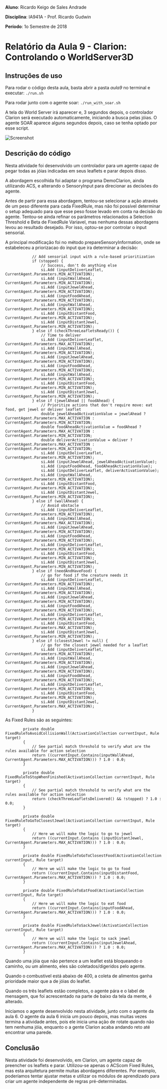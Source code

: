 **Aluno**: Ricardo Keigo de Sales Andrade

**Disciplina**: IA941A - Prof. Ricardo Gudwin

**Período**: 1o Semestre de 2018

# Relatório da Aula 9 - Clarion: Controlando o WorldServer3D

## Instruções de uso

Para rodar o código desta aula, basta abrir a pasta *aula9* no terminal e executar: `./run.sh`

Para rodar junto com o agente soar: `./run_with_soar.sh`

A tela do World Server irá aparecer e, 3 segundos depois, o controlador Clarion será executado automaticamente, iniciando a busca pelas jóias. O agente SOAR aparece alguns segundos depois, caso se tenha optado por esse script.

![Screenshot](screenshot.png)

## Descrição do código

Nesta atividade foi desenvolvido um controlador para um agente capaz de pegar todas as jóias indicadas em seus leaflets e parar depois disso.

A abordagem escolhida foi adaptar o programa DemoClarion, ainda utilizando ACS, e alterando o SensoryInput para direcionar as decisões do agente.

Antes de partir para essa abordagem, tentou-se selecionar a ação através de um peso diferente para cada FixedRule, mas não foi possível determinar o setup adequado para que esse peso fosse levado em conta na decisão do agente. Tentou-se ainda refinar os parâmetros relacionados a Selection Threshold e Beta de FixedRule Variavel, mas nenhuma dessas abordagens levou ao resultado desejado. Por isso, optou-se por controlar o input sensorial.

A principal modificação foi no método prepareSensoryInformation, onde se estabeleceu a priorizacao do input que ira determinar a decisão:
```
			// Add sensorial input with a rule-based prioritization
			if (stopped) {
				// Success, don't do anything else
				si.Add (inputDeliverLeaflet, CurrentAgent.Parameters.MIN_ACTIVATION);
				si.Add (inputWallAhead, CurrentAgent.Parameters.MIN_ACTIVATION);
				si.Add (inputJewelAhead, CurrentAgent.Parameters.MIN_ACTIVATION);
				si.Add (inputFoodAhead, CurrentAgent.Parameters.MIN_ACTIVATION);
				si.Add (inputWallAhead, CurrentAgent.Parameters.MIN_ACTIVATION);
				si.Add (inputDistantFood, CurrentAgent.Parameters.MIN_ACTIVATION);
				si.Add (inputDistantJewel, CurrentAgent.Parameters.MIN_ACTIVATION);
			} else if (checkThreeLeafletsReady()) {
				// Time to deliver
				si.Add (inputDeliverLeaflet, CurrentAgent.Parameters.MAX_ACTIVATION);
				si.Add (inputWallAhead, CurrentAgent.Parameters.MIN_ACTIVATION);
				si.Add (inputJewelAhead, CurrentAgent.Parameters.MIN_ACTIVATION);
				si.Add (inputFoodAhead, CurrentAgent.Parameters.MIN_ACTIVATION);
				si.Add (inputWallAhead, CurrentAgent.Parameters.MIN_ACTIVATION);
				si.Add (inputDistantFood, CurrentAgent.Parameters.MIN_ACTIVATION);
				si.Add (inputDistantJewel, CurrentAgent.Parameters.MIN_ACTIVATION);
			} else if (jewelAhead || foodAhead) {
				// Prioritize actions that don't require move: eat food, get jewel or deliver leaflet
				double jewelAheadActivationValue = jewelAhead ? CurrentAgent.Parameters.MAX_ACTIVATION : CurrentAgent.Parameters.MIN_ACTIVATION;
				double foodAheadActivationValue = foodAhead ? CurrentAgent.Parameters.MAX_ACTIVATION : CurrentAgent.Parameters.MIN_ACTIVATION;
				double deliverActivationValue = deliver ? CurrentAgent.Parameters.MAX_ACTIVATION : CurrentAgent.Parameters.MIN_ACTIVATION;
				si.Add (inputDeliverLeaflet, CurrentAgent.Parameters.MIN_ACTIVATION);
				si.Add (inputJewelAhead, jewelAheadActivationValue);
				si.Add (inputFoodAhead, foodAheadActivationValue);
				si.Add (inputDeliverLeaflet, deliverActivationValue);
				si.Add (inputWallAhead, CurrentAgent.Parameters.MIN_ACTIVATION);
				si.Add (inputDistantFood, CurrentAgent.Parameters.MIN_ACTIVATION);
				si.Add (inputDistantJewel, CurrentAgent.Parameters.MIN_ACTIVATION);
			} else if (wallAhead) {
				// Avoid obstacle
				si.Add (inputDeliverLeaflet, CurrentAgent.Parameters.MIN_ACTIVATION);
				si.Add (inputWallAhead, CurrentAgent.Parameters.MAX_ACTIVATION);
				si.Add (inputJewelAhead, CurrentAgent.Parameters.MIN_ACTIVATION);
				si.Add (inputFoodAhead, CurrentAgent.Parameters.MIN_ACTIVATION);
				si.Add (inputDeliverLeaflet, CurrentAgent.Parameters.MIN_ACTIVATION);
				si.Add (inputDistantFood, CurrentAgent.Parameters.MIN_ACTIVATION);
				si.Add (inputDistantJewel, CurrentAgent.Parameters.MIN_ACTIVATION);
			} else if (needAndHaveFood) {
				// go for food if the creature needs it
				si.Add (inputDeliverLeaflet, CurrentAgent.Parameters.MIN_ACTIVATION);
				si.Add (inputWallAhead, CurrentAgent.Parameters.MIN_ACTIVATION);
				si.Add (inputJewelAhead, CurrentAgent.Parameters.MIN_ACTIVATION);
				si.Add (inputFoodAhead, CurrentAgent.Parameters.MIN_ACTIVATION);
				si.Add (inputDeliverLeaflet, CurrentAgent.Parameters.MIN_ACTIVATION);
				si.Add (inputDistantFood, CurrentAgent.Parameters.MAX_ACTIVATION);
				si.Add (inputDistantJewel, CurrentAgent.Parameters.MIN_ACTIVATION);
			} else if (closestJewel != null) {
				// go for the closest jewel needed for a leaflet
				si.Add (inputDeliverLeaflet, CurrentAgent.Parameters.MIN_ACTIVATION);
				si.Add (inputWallAhead, CurrentAgent.Parameters.MIN_ACTIVATION);
				si.Add (inputJewelAhead, CurrentAgent.Parameters.MIN_ACTIVATION);
				si.Add (inputFoodAhead, CurrentAgent.Parameters.MIN_ACTIVATION);
				si.Add (inputDeliverLeaflet, CurrentAgent.Parameters.MIN_ACTIVATION);
				si.Add (inputDistantFood, CurrentAgent.Parameters.MIN_ACTIVATION);
				si.Add (inputDistantJewel, CurrentAgent.Parameters.MAX_ACTIVATION);
			}
```


As Fixed Rules são as seguintes:
```
        private double FixedRuleToAvoidCollisionWall(ActivationCollection currentInput, Rule target)
        {
            // See partial match threshold to verify what are the rules available for action selection
            return ((currentInput.Contains(inputWallAhead, CurrentAgent.Parameters.MAX_ACTIVATION))) ? 1.0 : 0.0;
        }

		private double FixedRuleToStopWhenFinished(ActivationCollection currentInput, Rule target)
		{
			// See partial match threshold to verify what are the rules available for action selection
			return (checkThreeLeafletsDelivered() && !stopped) ? 1.0 : 0.0;
		}

		private double FixedRuleToGoToClosestJewel(ActivationCollection currentInput, Rule target)
		{
			// Here we will make the logic to go to jewel
			return ((currentInput.Contains (inputDistantJewel, CurrentAgent.Parameters.MAX_ACTIVATION))) ? 1.0 : 0.0;
		}

		private double FixedRuleToGoToClosestFood(ActivationCollection currentInput, Rule target)
		{
			// Here we will make the logic to go to food
			return ((currentInput.Contains(inputDistantFood, CurrentAgent.Parameters.MAX_ACTIVATION))) ? 1.0 : 0.0;
		}

		private double FixedRuleToEatFood(ActivationCollection currentInput, Rule target)
		{
			// Here we will make the logic to eat food
			return ((currentInput.Contains(inputFoodAhead, CurrentAgent.Parameters.MAX_ACTIVATION))) ? 1.0 : 0.0;
		}

		private double FixedRuleToSackJewel(ActivationCollection currentInput, Rule target)
		{
			// Here we will make the logic to sack jewel
			return ((currentInput.Contains(inputJewelAhead, CurrentAgent.Parameters.MAX_ACTIVATION))) ? 1.0 : 0.0;
		}
```

Quando uma jóia que não pertence a um leaflet está bloqueando o caminho, ou um alimento, eles são coletados/digeridos pelo agente.

Quando o combustivel está abaixo de 400, a coleta de alimentos ganha prioridade maior que a de jóias do leaflet.

Quando os três leaflets estão completos, o agente pára e o label de mensagem, que foi acrescentado na parte de baixo da tela da mente, é alterado.


Iniciamos o agente desenvolvido nesta atividade, junto com o agente da aula 6. O agente da aula 6 inicia um pouco depois, mas muitas vezes termina a atividade antes, pois ele inicia uma ação de rotate quando não tem nenhuma jóia, enquanto o a gente Clarion acaba andando reto até encontrar uma parede.

## Conclusão

Nesta atividade foi desenvolvido, em Clarion, um agente capaz de preencher os leaflets e parar. Utilizou-se apenas o ACScom Fixed Rules, mas esta arquitetura permite muitas abordagens diferentes. Por exemplo, poderíamos tentar ajustar metas e utilizar os módulos de aprendizado para criar um agente independente de regras pré-determinadas.
